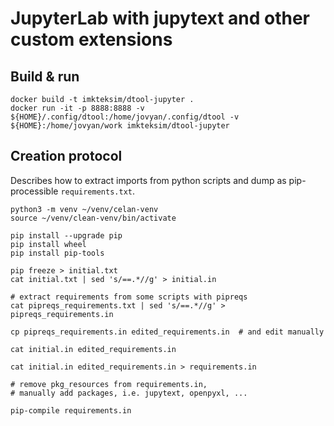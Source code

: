 # JupyterLab with jupytext and other custom extensions

## Build & run


    docker build -t imkteksim/dtool-jupyter .
    docker run -it -p 8888:8888 -v ${HOME}/.config/dtool:/home/jovyan/.config/dtool -v ${HOME}:/home/jovyan/work imkteksim/dtool-jupyter

## Creation protocol

Describes how to extract imports from python scripts and dump as pip-processible `requirements.txt`.

```console
python3 -m venv ~/venv/celan-venv
source ~/venv/clean-venv/bin/activate

pip install --upgrade pip
pip install wheel
pip install pip-tools

pip freeze > initial.txt
cat initial.txt | sed 's/==.*//g' > initial.in

# extract requirements from some scripts with pipreqs
cat pipreqs_requirements.txt | sed 's/==.*//g' > pipreqs_requirements.in

cp pipreqs_requirements.in edited_requirements.in  # and edit manually

cat initial.in edited_requirements.in

cat initial.in edited_requirements.in > requirements.in

# remove pkg_resources from requirements.in,
# manually add packages, i.e. jupytext, openpyxl, ...

pip-compile requirements.in
```
